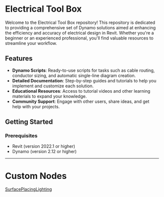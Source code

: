 # Electrical Tool Box

Welcome to the Electrical Tool Box repository! This repository is dedicated to providing a comprehensive set of Dynamo solutions aimed at enhancing the efficiency and accuracy of electrical design in Revit. Whether you're a beginner or an experienced professional, you'll find valuable resources to streamline your workflow.

## Features

- **Dynamo Scripts**: Ready-to-use scripts for tasks such as cable routing, conductor sizing, and automatic single-line diagram creation.
- **Detailed Documentation**: Step-by-step guides and tutorials to help you implement and customize each solution.
- **Educational Resources**: Access to tutorial videos and other learning materials to expand your knowledge.
- **Community Support**: Engage with other users, share ideas, and get help with your projects.

## Getting Started

### Prerequisites
- Revit (version 2022.1 or higher)
- Dynamo (version 2.12 or higher)

---
# Custom Nodes
[SurfacePlacingLighting](https://github.com/DynaTools/ElectricalToolBox/tree/main/SurfacePlacingLighting)
